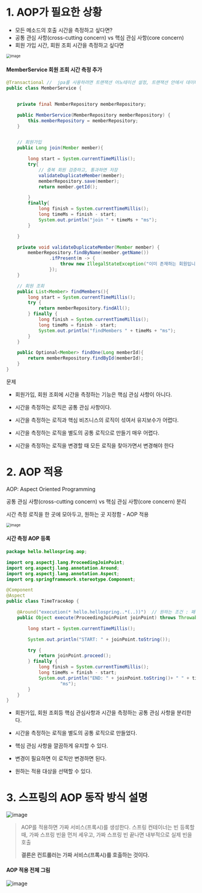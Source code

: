 # 1. AOP가 필요한 상황

- 모든 메소드의 호출 시간을 측정하고 싶다면? 
- 공통 관심 사항(cross-cutting concern) vs 핵심 관심 사항(core concern) 
- 회원 가입 시간, 회원 조회 시간을 측정하고 싶다면

<img src="https://user-images.githubusercontent.com/38436013/126636918-04951095-58f1-4eaa-8b79-fdd3e06d7fbb.png" alt="image" style="zoom: 67%;" />

#### MemberService 회원 조회 시간 측정 추가

~~~java
@Transactional //  jpa를 사용하려면 트랜잭션 어노테이션 설정, 트랜잭션 안에서 데이터 저장변경
public class MemberService {


    private final MemberRepository memberRepository;

    public MemberService(MemberRepository memberRepository) {
        this.memberRepository = memberRepository;
    }


    // 회원가입
    public Long join(Member member){

        long start = System.currentTimeMillis();
        try{
            // 중복 회원 검증하고, 통과하면 저장
            validateDuplicateMember(member);
            memberRepository.save(member);
            return member.getId();

        }
        finally{
            long finish = System.currentTimeMillis();
            long timeMs = finish - start;
            System.out.println("join " + timeMs + "ms");
        }

    }

    private void validateDuplicateMember(Member member) {
        memberRepository.findByName(member.getName())
                .ifPresent(m -> {
                    throw new IllegalStateException("이미 존재하는 회원입니다.");
                });
    }

    // 회원 조회
    public List<Member> findMembers(){
        long start = System.currentTimeMillis();
        try {
            return memberRepository.findAll();
        } finally {
            long finish = System.currentTimeMillis();
            long timeMs = finish - start;
            System.out.println("findMembers " + timeMs + "ms");
        }
    }

    public Optional<Member> findOne(Long memberId){
        return memberRepository.findById(memberId);
    }
}
~~~

문제 

- 회원가입, 회원 조회에 시간을 측정하는 기능은 핵심 관심 사항이 아니다. 

- 시간을 측정하는 로직은 공통 관심 사항이다. 

- 시간을 측정하는 로직과 핵심 비즈니스의 로직이 섞여서 유지보수가 어렵다. 

- 시간을 측정하는 로직을 별도의 공통 로직으로 만들기 매우 어렵다. 

- 시간을 측정하는 로직을 변경할 때 모든 로직을 찾아가면서 변경해야 한다

# 2. AOP 적용

AOP: Aspect Oriented Programming 

공통 관심 사항(cross-cutting concern) vs 핵심 관심 사항(core concern) 분리

시간 측정 로직을 한 곳에 모아두고, 원하는 곳 지정함 - AOP 적용

<img src="https://user-images.githubusercontent.com/38436013/126637189-9be9abc0-3042-4881-b5e6-b99235fcef3d.png" alt="image" style="zoom:67%;" />

#### 시간 측정 AOP 등록

~~~java
package hello.hellospring.aop;

import org.aspectj.lang.ProceedingJoinPoint;
import org.aspectj.lang.annotation.Around;
import org.aspectj.lang.annotation.Aspect;
import org.springframework.stereotype.Component;

@Component
@Aspect
public class TimeTraceAop {

    @Around("execution(* hello.hellospring..*(..))")  // 원하는 조건 : 패키지 내에 적용
    public Object execute(ProceedingJoinPoint joinPoint) throws Throwable{

        long start = System.currentTimeMillis();

        System.out.println("START: " + joinPoint.toString());

        try {
            return joinPoint.proceed();
        } finally {
            long finish = System.currentTimeMillis();
            long timeMs = finish - start;
            System.out.println("END: " + joinPoint.toString()+ " " + timeMs +
                    "ms");
        }
    }
}

~~~

- 회원가입, 회원 조회등 핵심 관심사항과 시간을 측정하는 공통 관심 사항을 분리한다.

- 시간을 측정하는 로직을 별도의 공통 로직으로 만들었다. 
- 핵심 관심 사항을 깔끔하게 유지할 수 있다. 
- 변경이 필요하면 이 로직만 변경하면 된다. 
- 원하는 적용 대상을 선택할 수 있다.



# 3. 스프링의 AOP 동작 방식 설명

![image](https://user-images.githubusercontent.com/38436013/126639478-c29a8cd0-536d-469f-9c0a-8b9dccc5bd27.png)

> AOP를 적용하면 가짜 서비스(프록시)를 생성한다. 스프링 컨테이너는 빈 등록할 때, 가짜 스프링 빈을 먼저 세우고, 가짜 스프링 빈 끝나면 내부적으로 실제 빈을 호출
>
> **결론은 컨트롤러는 가짜 서비스(프록시)를 호출하는 것이다.**

#### AOP 적용 전체 그림

![image](https://user-images.githubusercontent.com/38436013/126639577-6e0607f5-0ae6-48de-9cb6-f69cb8347176.png)